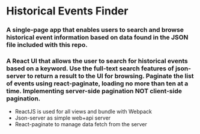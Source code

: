 # Historical Events Finder

### A single-page app that enables users to search and browse historical event information based on data found in the JSON file included with this repo.

### A React UI that allows the user to search for historical events based on a keyword. Use the full-text search features of json-server to return a result to the UI for browsing. Paginate the list of events using react-paginate, loading no more than ten at a time. Implementing server-side pagination NOT client-side pagination.

- ReactJS is used for all views and bundle with Webpack
- Json-server as simple web+api server
- React-paginate to manage data fetch from the server
